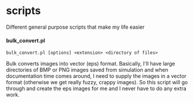 # scripts
Different general purpose scripts that make my life easier

#### bulk_convert.pl
```
bulk_convert.pl [options] <extension> <directory of files>
```
Bulk converts images into vector (eps) format.  Basically, I'll have large directories of BMP or PNG images saved from simulation and when documentation time comes around, I need to supply the images in a vector format (otherwise we get really fuzzy, crappy images).  So this script will go through and create the eps images for me and I never have to do any extra work.
